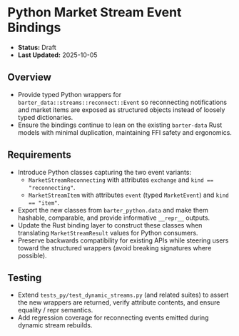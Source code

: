 # Python Market Stream Event Bindings

- **Status:** Draft
- **Last Updated:** 2025-10-05

## Overview
- Provide typed Python wrappers for `barter_data::streams::reconnect::Event` so reconnecting
  notifications and market items are exposed as structured objects instead of loosely typed
  dictionaries.
- Ensure the bindings continue to lean on the existing `barter-data` Rust models with minimal
  duplication, maintaining FFI safety and ergonomics.

## Requirements
- Introduce Python classes capturing the two event variants:
  - `MarketStreamReconnecting` with attributes `exchange` and `kind == "reconnecting"`.
  - `MarketStreamItem` with attributes `event` (typed `MarketEvent`) and `kind == "item"`.
- Export the new classes from `barter_python.data` and make them hashable, comparable, and
  provide informative `__repr__` outputs.
- Update the Rust binding layer to construct these classes when translating
  `MarketStreamResult` values for Python consumers.
- Preserve backwards compatibility for existing APIs while steering users toward the structured
  wrappers (avoid breaking signatures where possible).

## Testing
- Extend `tests_py/test_dynamic_streams.py` (and related suites) to assert the new wrappers are
  returned, verify attribute contents, and ensure equality / repr semantics.
- Add regression coverage for reconnecting events emitted during dynamic stream rebuilds.

